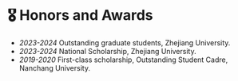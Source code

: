 # 🎖 Honors and Awards
- *2023-2024* Outstanding graduate students, Zhejiang University. 
- *2023-2024* National Scholarship, Zhejiang University.
- *2019-2020* First-class scholarship, Outstanding Student Cadre, Nanchang University.